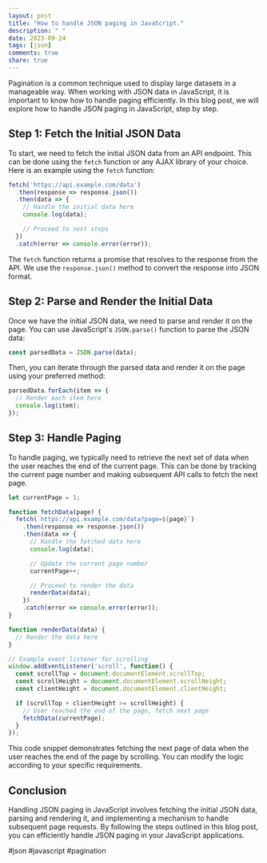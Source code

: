 ```yaml
---
layout: post
title: "How to handle JSON paging in JavaScript."
description: " "
date: 2023-09-24
tags: [json]
comments: true
share: true
---
```


Pagination is a common technique used to display large datasets in a manageable way. When working with JSON data in JavaScript, it is important to know how to handle paging efficiently. In this blog post, we will explore how to handle JSON paging in JavaScript, step by step.

## Step 1: Fetch the Initial JSON Data

To start, we need to fetch the initial JSON data from an API endpoint. This can be done using the `fetch` function or any AJAX library of your choice. Here is an example using the `fetch` function:

```javascript
fetch('https://api.example.com/data')
  .then(response => response.json())
  .then(data => {
    // Handle the initial data here
    console.log(data);

    // Proceed to next steps
  })
  .catch(error => console.error(error));
```

The `fetch` function returns a promise that resolves to the response from the API. We use the `response.json()` method to convert the response into JSON format.

## Step 2: Parse and Render the Initial Data

Once we have the initial JSON data, we need to parse and render it on the page. You can use JavaScript's `JSON.parse()` function to parse the JSON data:

```javascript
const parsedData = JSON.parse(data);
```

Then, you can iterate through the parsed data and render it on the page using your preferred method:

```javascript
parsedData.forEach(item => {
  // Render each item here
  console.log(item);
});
```

## Step 3: Handle Paging

To handle paging, we typically need to retrieve the next set of data when the user reaches the end of the current page. This can be done by tracking the current page number and making subsequent API calls to fetch the next page.

```javascript
let currentPage = 1;

function fetchData(page) {
  fetch(`https://api.example.com/data?page=${page}`)
    .then(response => response.json())
    .then(data => {
      // Handle the fetched data here
      console.log(data);

      // Update the current page number
      currentPage++;

      // Proceed to render the data
      renderData(data);
    })
    .catch(error => console.error(error));
}

function renderData(data) {
  // Render the data here
}

// Example event listener for scrolling
window.addEventListener('scroll', function() {
  const scrollTop = document.documentElement.scrollTop;
  const scrollHeight = document.documentElement.scrollHeight;
  const clientHeight = document.documentElement.clientHeight;

  if (scrollTop + clientHeight >= scrollHeight) {
    // User reached the end of the page, fetch next page
    fetchData(currentPage);
  }
});
```

This code snippet demonstrates fetching the next page of data when the user reaches the end of the page by scrolling. You can modify the logic according to your specific requirements.

## Conclusion

Handling JSON paging in JavaScript involves fetching the initial JSON data, parsing and rendering it, and implementing a mechanism to handle subsequent page requests. By following the steps outlined in this blog post, you can efficiently handle JSON paging in your JavaScript applications.

#json #javascript #pagination